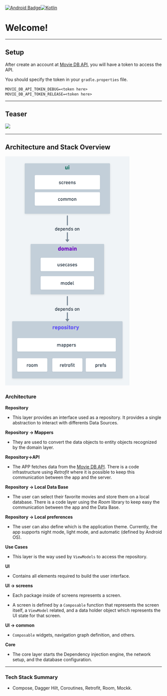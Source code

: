 [![Android Badge](https://img.shields.io/badge/Android-3DDC84?style=for-the-badge&logo=android&logoColor=white)](https://www.android.com/)[![Kotlin](https://img.shields.io/badge/Kotlin-0095D5?&style=for-the-badge&logo=kotlin&logoColor=white)](https://kotlinlang.org/)

# Welcome!

---

## Setup

After create an account at [Movie DB API](https://www.themoviedb.org), you will have a token to access the API. 

You should specify the token in your `gradle.properties` file.


```
MOVIE_DB_API_TOKEN_DEBUG=<token here>
MOVIE_DB_API_TOKEN_RELEASE=<token here>
```

---

## Teaser

<img src="img/teaser.gif" height="500" />

---

## Architecture and Stack Overview

<img src="img/architecture.png" width="400" />

### Architecture

**Repository**

- This layer provides an interface used as a repository. It provides a single abstraction to interact with differents Data Sources.

**Repository -> Mappers**

- They are used to convert the data objects to entity objects recognized by the domain layer.

**Repository->API**

- The APP fetches data from the [Movie DB API](https://www.themoviedb.org). There is a code infrastructure using *Retrofit* where it is possible to keep this communication between the app and the server.

**Repository -> Local Data Base**

- The user can select their favorite movies and store them on a local database. There is a code layer using the *Room* library to keep easy the communication between the app and the Data Base.

**Repository -> Local preferences**

- The user can also define which is the application theme. Currently, the app supports night mode, light mode, and automatic (defined by Android OS).

**Use Cases**

- This layer is the way used by `ViewModels` to access the repository.

**UI**

- Contains all elements required to build the user interface.

**UI -> screens**

- Each package inside of screens represents a screen.

- A screen is defined by a `Composable` function that represents the screen itself, a `ViewModel` related, and a data holder object which represents the UI state for that screen.

**UI -> common**

- `Composable` widgets, navigation graph definition, and others.

**Core**

- The core layer starts the Dependency injection engine, the network setup, and the database configuration.

---

### Tech Stack Summary

- Compose, Dagger Hilt, Coroutines, Retrofit, Room, Mockk.